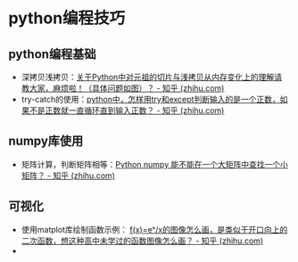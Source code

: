# python编程技巧

## python编程基础

* 深拷贝浅拷贝：[关于Python中对元祖的切片与浅拷贝从内存变化上的理解请教大家，麻烦啦！（具体问题如图）？ - 知乎 (zhihu.com)](https://www.zhihu.com/question/571874624/answer/2799168712)
* try-catch的使用：[python中，怎样用try和except判断输入的是一个正数，如果不是正数就一直循环直到输入正数？ - 知乎 (zhihu.com)](https://www.zhihu.com/question/558583427/answer/2710312481)

## numpy库使用

* 矩阵计算，判断矩阵相等：[Python numpy 能不能在一个大矩阵中查找一个小矩阵？ - 知乎 (zhihu.com)](https://www.zhihu.com/question/574928029/answer/2818456394)

## 可视化

* 使用matplot库绘制函数示例： [f(x)=eˣ/x的图像怎么画，是类似于开口向上的二次函数，想这种高中未学过的函数图像怎么画？ - 知乎 (zhihu.com)](https://www.zhihu.com/question/574805773/answer/2817671137)
*
